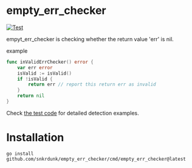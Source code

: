 # empty_err_checker

[![Test](https://github.com/snkrdunk/empty_err_checker/actions/workflows/test.yml/badge.svg)](https://github.com/snkrdunk/empty_err_checker/actions/workflows/test.yml)

empyt_err_checker is checking whether the return value 'err' is nil.

example
```go
func inValidErrChecker() error {
	var err error
	isValid := isValid()
	if !isValid {
		return err // report this return err as invalid
	}
	return nil
}
```

Check [the test code](https://github.com/snkrdunk/empty_err_checker/blob/main/testdata/src/a/a.go) for detailed detection examples.

# Installation

```console
go install github.com/snkrdunk/empty_err_checker/cmd/empty_err_checker@latest
```
